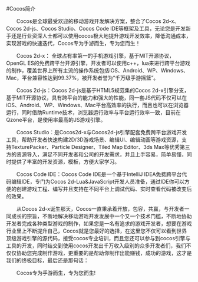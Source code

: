 #Cocos简介

   &emsp;&emsp;Cocos是全球最受欢迎的移动游戏开发解决方案，整合了Cocos 2d-x、Cocos 2d-js、Cocos Studio、Cocos Code IDE等框架及工具，无论您是开发新手还是行业资深人士都可以使用cocos极大地提升游戏开发效率，降低沟通成本，实现游戏的快速迭代，Cocos专为手游而生，专为您而生！

   &emsp;&emsp;Cocos 2d-x： 全球占有率第一的手机游戏引擎，基于MIT开源协议，OpenGL ES的免费跨平台开源引擎，开发者可以使用c++，lua来进行跨平台游戏的制作，覆盖世界上所有主流的操作系统包括iOS、Android、WP、Windows、Mac，平台兼容性达到99.37%，被开发者誉为“千万级手游摇篮”。  
  
   &emsp;&emsp;Cocos 2d-js：Cocos 2d-js是基于HTML5规范集的Cocos 2d-x引擎分支，基于MIT开源协议，具有跨平台的能力和强大的性能，同一套JS代码不仅可以在iOS、Android、WP、Windows、Mac平台高效率的执行，而且也可以在浏览器运行，同时借助Runtime技术，浏览器运行效率与平台运行效率一致，目前在Qzone平台，是使用率最高的JS游戏引擎。

   &emsp;&emsp;Cocos Studio：是Cocos2d-x与Cocos2d-js引擎配套免费跨平台游戏开发工具，帮助开发者快速构建2D/3D游戏场景、编辑UI、编辑动画等游戏资源，支持TexturePacker、Particle Designer、Tiled Map Editor、3ds Max等优秀第三方的资源导入，满足不同开发者和公司的开发需求，并且上手容易，简单易懂，同时提供了丰富的开发资源，模板，方便大家学习。

   &emsp;&emsp;Cocos Code IDE：Cocos Code IDE是一个基于IntelliJ IDEA免费跨平台代码编辑IDE，专门为Cocos 2d-Lua&JavaScript开发人员准备，通过IDE你可以方便的创建游戏工程、编写并且支持在不同平台上调试代码、实时查看代码被改变后的效果。

   &emsp;&emsp;从Cocos 2d-x诞生那天，Cocos一直秉承着开放，包容，共赢，与开发者一同成长的宗旨，不断地解决移动游戏开发发展中一个又一个技术门槛，不断地协助开发者完成各种类型游戏的制作，如果您是一名有追求的游戏开发者，想要在游戏行业里上不断提升自己，Cocos就是您最好的选择，在这里您不仅可以看到世界顶级游戏引擎的源代码，接受cocos专业培训，而且您还可以参与到cocos引擎与工具的开发，同时结交到使用cocos开发出千万收入级别的众多开发者们，我们不仅仅协助您完成制作游戏，更重要的是帮助你制作出能赚钱，成功的游戏，这才是我们的终极目标，最后还是那句话：
  
   &emsp;&emsp;Cocos专为手游而生，专为您而生!








